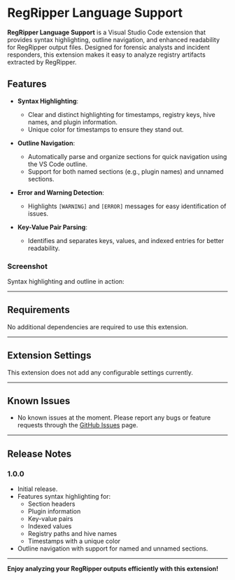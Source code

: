 # RegRipper Language Support

**RegRipper Language Support** is a Visual Studio Code extension that provides syntax highlighting, outline navigation, and enhanced readability for RegRipper output files. Designed for forensic analysts and incident responders, this extension makes it easy to analyze registry artifacts extracted by RegRipper.

## Features

- **Syntax Highlighting**:
  - Clear and distinct highlighting for timestamps, registry keys, hive names, and plugin information.
  - Unique color for timestamps to ensure they stand out.
  
- **Outline Navigation**:
  - Automatically parse and organize sections for quick navigation using the VS Code outline.
  - Support for both named sections (e.g., plugin names) and unnamed sections.

- **Error and Warning Detection**:
  - Highlights `[WARNING]` and `[ERROR]` messages for easy identification of issues.

- **Key-Value Pair Parsing**:
  - Identifies and separates keys, values, and indexed entries for better readability.

### Screenshot
Syntax highlighting and outline in action:

---

## Requirements

No additional dependencies are required to use this extension.

---

## Extension Settings

This extension does not add any configurable settings currently.

---

## Known Issues

- No known issues at the moment. Please report any bugs or feature requests through the [GitHub Issues](https://github.com/teismar/regripper-extensions/issues) page.

---

## Release Notes

### 1.0.0

- Initial release.
- Features syntax highlighting for:
  - Section headers
  - Plugin information
  - Key-value pairs
  - Indexed values
  - Registry paths and hive names
  - Timestamps with a unique color
- Outline navigation with support for named and unnamed sections.

---

**Enjoy analyzing your RegRipper outputs efficiently with this extension!**